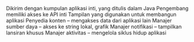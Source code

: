 Dikirim dengan kumpulan aplikasi inti, yang ditulis dalam Java
Pengembang memiliki akses ke API inti
Tampilan yang digunakan untuk membangun aplikasi
Penyedia konten – mengakses data dari aplikasi lain
Manajer sumber daya – akses ke string lokal, grafik
Manajer notifikasi – tampilkan lansiran khusus
Manajer aktivitas – mengelola siklus hidup aplikasi